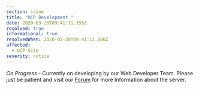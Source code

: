 ```yaml
---
section: issue
title: "UCP Development "
date: 2020-03-28T09:41:11.155Z
resolved: true
informational: true
resolvedWhen: 2020-03-28T09:41:11.186Z
affected:
  - UCP Site
severity: notice
---
```

*On Progress* - Currently on developing by our Web Developer Team. Please just be patient and visit our [Forum](https://forum.evonix-rp.com) for more Information about the server.